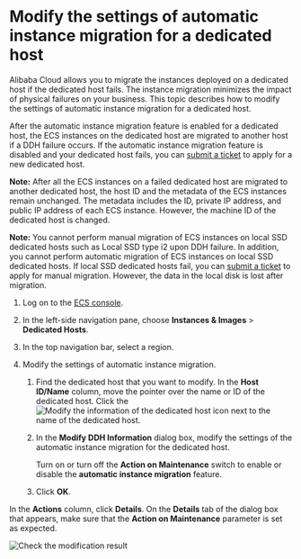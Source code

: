 # Modify the settings of automatic instance migration for a dedicated host

Alibaba Cloud allows you to migrate the instances deployed on a dedicated host if the dedicated host fails. The instance migration minimizes the impact of physical failures on your business. This topic describes how to modify the settings of automatic instance migration for a dedicated host.

After the automatic instance migration feature is enabled for a dedicated host, the ECS instances on the dedicated host are migrated to another host if a DDH failure occurs. If the automatic instance migration feature is disabled and your dedicated host fails, you can [submit a ticket](https://workorder-intl.console.aliyun.com/#/overview) to apply for a new dedicated host.

**Note:** After all the ECS instances on a failed dedicated host are migrated to another dedicated host, the host ID and the metadata of the ECS instances remain unchanged. The metadata includes the ID, private IP address, and public IP address of each ECS instance. However, the machine ID of the dedicated host is changed.

**Note:** You cannot perform manual migration of ECS instances on local SSD dedicated hosts such as Local SSD type i2 upon DDH failure. In addition, you cannot perform automatic migration of ECS instances on local SSD dedicated hosts. If local SSD dedicated hosts fail, you can [submit a ticket](https://workorder-intl.console.aliyun.com/#/overview) to apply for manual migration. However, the data in the local disk is lost after migration.

1.  Log on to the [ECS console](https://ecs.console.aliyun.com).

2.  In the left-side navigation pane, choose **Instances & Images** \> **Dedicated Hosts**.

3.  In the top navigation bar, select a region.

4.  Modify the settings of automatic instance migration.

    1.  Find the dedicated host that you want to modify. In the **Host ID/Name** column, move the pointer over the name or ID of the dedicated host. Click the ![Modify the information of the dedicated host](https://static-aliyun-doc.oss-accelerate.aliyuncs.com/assets/img/en-US/2466546061/p131478.png) icon next to the name of the dedicated host.

    2.  In the **Modify DDH Information** dialog box, modify the settings of the automatic instance migration for the dedicated host.

        Turn on or turn off the **Action on Maintenance** switch to enable or disable the **automatic instance migration** feature.

    3.  Click **OK**.


In the **Actions** column, click **Details**. On the **Details** tab of the dialog box that appears, make sure that the **Action on Maintenance** parameter is set as expected.

![Check the modification result](https://static-aliyun-doc.oss-accelerate.aliyuncs.com/assets/img/en-US/8653909951/p48151.png)

